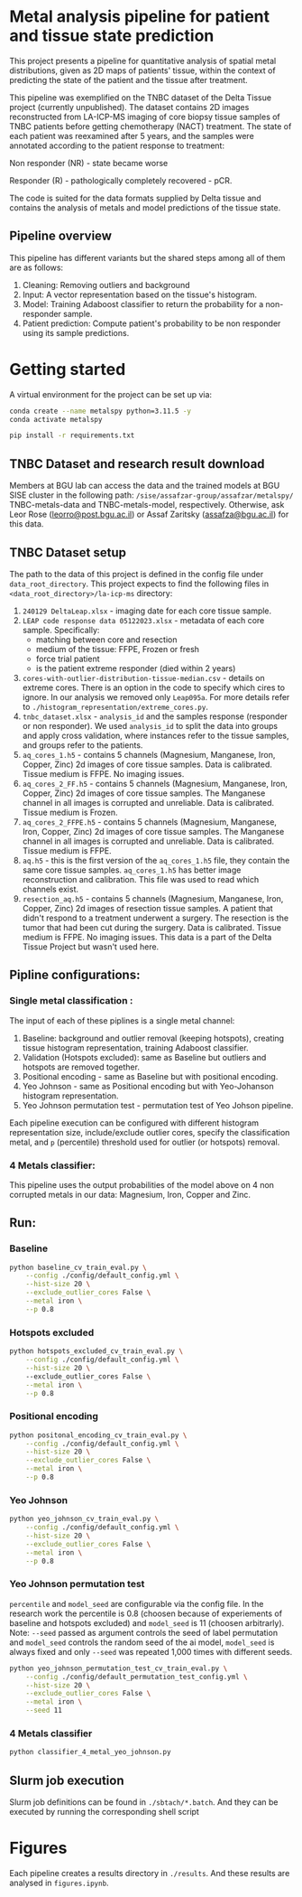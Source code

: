 # Metal analysis pipeline for patient and tissue state prediction
This project presents a pipeline for quantitative analysis of spatial metal distributions, given as 2D maps of patients' tissue, within the context of predicting the state of the patient and the tissue after treatment.

This pipeline was exemplified on the TNBC dataset of the Delta Tissue project (currently unpublished).
The dataset contains 2D images reconstructed from LA-ICP-MS imaging of core biopsy tissue samples of TNBC patients before getting chemotherapy (NACT) treatment. The state of each patient was reexamined after 5 years, and the samples were annotated according to the patient response to treatment:

Non responder (NR) - state became worse

Responder (R) - pathologically completely recovered - pCR.

The code is suited for the data formats supplied by Delta tissue and contains the analysis of metals and model predictions of the tissue state.

## Pipeline overview
This pipeline has different variants but the shared steps among all of them are as follows:
1. Cleaning: Removing outliers and background
2. Input: A vector representation based on the tissue's histogram.
3. Model: Training Adaboost classifier to return the probability for a non-responder sample.
4. Patient prediction: Compute patient's probability to be non responder using its sample predictions.

# Getting started
A virtual environment for the project can be set up via:
```sh
conda create --name metalspy python=3.11.5 -y
conda activate metalspy

pip install -r requirements.txt
```
## TNBC Dataset and research result download
Members at BGU lab can access the data and the trained models at BGU SISE cluster in the following path: `/sise/assafzar-group/assafzar/metalspy/` TNBC-metals-data and TNBC-metals-model, respectively.
Otherwise, ask Leor Rose (leorro@post.bgu.ac.il) or Assaf Zaritsky (assafza@bgu.ac.il) for this data.

## TNBC Dataset setup
The path to the data of this project is defined in the config file under `data_root_directory`.
This project expects to find the following files in `<data_root_directory>/la-icp-ms` directory:
1. `240129 DeltaLeap.xlsx` - imaging date for each core tissue sample.
7. `LEAP code response data 05122023.xlsx` - metadata of each core sample. Specifically:
    * matching between core and resection
    * medium of the tissue: FFPE, Frozen or fresh
    * force trial patient
    * is the patient extreme responder (died within 2 years)
6. `cores-with-outlier-distribution-tissue-median.csv` - details on extreme cores. There is an option in the code to specify which cires to ignore. In our analysis we removed only `Leap095a`. For more details refer to `./histogram_representation/extreme_cores.py`.
9. `tnbc_dataset.xlsx` - `analysis_id` and the samples response (responder or non responder). We used `analysis_id` to split the data into groups and apply cross validation, where instances refer to the tissue samples, and groups refer to the patients.
2. `aq_cores_1.h5` - contains 5 channels (Magnesium, Manganese, Iron, Copper, Zinc) 2d images of core tissue samples. Data is calibrated. Tissue medium is FFPE. No imaging issues.
3. `aq_cores_2_FF.h5` - contains 5 channels (Magnesium, Manganese, Iron, Copper, Zinc) 2d images of core tissue samples. The Manganese channel in all images is corrupted and unreliable. Data is calibrated. Tissue medium is Frozen.
4. `aq_cores_2_FFPE.h5` - contains 5 channels (Magnesium, Manganese, Iron, Copper, Zinc) 2d images of core tissue samples. The Manganese channel in all images is corrupted and unreliable. Data is calibrated. Tissue medium is FFPE.
5. `aq.h5` - this is the first version of the `aq_cores_1.h5` file, they contain the same core tissue samples. `aq_cores_1.h5` has better image reconstruction and calibration. This file was used to read which channels exist.
8. `resection_aq.h5` - contains 5 channels (Magnesium, Manganese, Iron, Copper, Zinc) 2d images of resection tissue samples. A patient that didn't respond to a treatment underwent a surgery. The resection is the tumor that had been cut during the surgery. Data is calibrated. Tissue medium is FFPE. No imaging issues. This data is a part of the Delta Tissue Project but wasn't used here.

## Pipline configurations:

### Single metal classification :
The input of each of these piplines is a single metal channel:
1. Baseline: background and outlier removal (keeping hotspots), creating tissue histogram representation, training Adaboost classifier.
2. Validation (Hotspots excluded): same as Baseline but outliers and hotspots are removed together.
3. Positional encoding - same as Baseline but with positional encoding.
4. Yeo Johnson - same as Positional encoding but with Yeo-Johanson histogram representation.
5. Yeo Johnson permutation test - permutation test of Yeo Johson pipeline.

Each pipeline execution can be configured with different histogram representation size, include/exclude outlier cores, specify the classification metal, and `p` (percentile) threshold used for outlier (or hotspots) removal.

### 4 Metals classifier:
This pipeline uses the output probabilities of the model above on 4 non corrupted metals in our data: Magnesium, Iron, Copper and Zinc.

## Run:
### Baseline
```sh
python baseline_cv_train_eval.py \
    --config ./config/default_config.yml \
    --hist-size 20 \
    --exclude_outlier_cores False \
    --metal iron \
    --p 0.8
```
### Hotspots excluded
```sh
python hotspots_excluded_cv_train_eval.py \
    --config ./config/default_config.yml \
    --hist-size 20 \ 
    --exclude_outlier_cores False \
    --metal iron \
    --p 0.8
```
### Positional encoding
```sh
python positonal_encoding_cv_train_eval.py \
    --config ./config/default_config.yml \
    --hist-size 20 \
    --exclude_outlier_cores False \
    --metal iron \
    --p 0.8
```
### Yeo Johnson
```sh
python yeo_johnson_cv_train_eval.py \
    --config ./config/default_config.yml \
    --hist-size 20 \
    --exclude_outlier_cores False \
    --metal iron \
    --p 0.8
```
### Yeo Johnson permutation test
`percentile` and `model_seed` are configurable via the config file. In the research work the percentile is 0.8 (choosen because of experiements of baseline and hotspots excluded) and `model_seed` is 11 (choosen arbitrarly). Note: `--seed` passed as argument controls the seed of label permutation and `model_seed` controls the random seed of the ai model, `model_seed` is always fixed and only `--seed` was repeated 1,000 times with different seeds.
```sh
python yeo_johnson_permutation_test_cv_train_eval.py \
    --config ./config/default_permutation_test_config.yml \
    --hist-size 20 \
    --exclude_outlier_cores False \
    --metal iron \
    --seed 11
```
### 4 Metals classifier
```sh
python classifier_4_metal_yeo_johnson.py
```
## Slurm job execution
Slurm job definitions can be found in `./sbtach/*.batch`. And they can be executed by running the corresponding shell script

# Figures
Each pipeline creates a results directory in `./results`. And these results are analysed in `figures.ipynb`.
